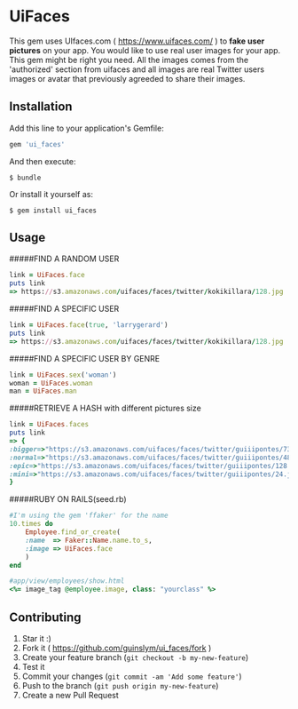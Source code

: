 # UiFaces

This gem uses UIfaces.com ( https://www.uifaces.com/ ) to **fake user pictures** on your app. You would like to use real user images for your app. This gem might be right you need. All the images comes from the 'authorized' section from uifaces and all images are real Twitter users images or avatar that previously agreeded to share their images.

## Installation

Add this line to your application's Gemfile:

```ruby
gem 'ui_faces'
```

And then execute:

    $ bundle

Or install it yourself as:

    $ gem install ui_faces

## Usage
	
#####FIND A RANDOM USER
```ruby
link = UiFaces.face
puts link
=> https://s3.amazonaws.com/uifaces/faces/twitter/kokikillara/128.jpg
```
#####FIND A SPECIFIC USER
```ruby
link = UiFaces.face(true, 'larrygerard')
puts link
=> https://s3.amazonaws.com/uifaces/faces/twitter/kokikillara/128.jpg
```

#####FIND A SPECIFIC USER BY GENRE
```ruby
link = UiFaces.sex('woman')
woman = UiFaces.woman
man = UiFaces.man
```

#####RETRIEVE A HASH with different pictures size
```ruby
link = UiFaces.faces
puts link
=> {
:bigger=>"https://s3.amazonaws.com/uifaces/faces/twitter/guiiipontes/73.jpg", 
:normal=>"https://s3.amazonaws.com/uifaces/faces/twitter/guiiipontes/48.jpg", 
:epic=>"https://s3.amazonaws.com/uifaces/faces/twitter/guiiipontes/128.jpg", 
:mini=>"https://s3.amazonaws.com/uifaces/faces/twitter/guiiipontes/24.jpg"
}
```

#####RUBY ON RAILS(seed.rb)
```ruby
#I'm using the gem 'ffaker' for the name
10.times do 
	Employee.find_or_create(
	:name  => Faker::Name.name.to_s,
	:image => UiFaces.face
	)
end

#app/view/employees/show.html
<%= image_tag @employee.image, class: "yourclass" %>
```


## Contributing

1. Star it :)
2. Fork it ( https://github.com/guinslym/ui_faces/fork )
3. Create your feature branch (`git checkout -b my-new-feature`)
4. Test it
5. Commit your changes (`git commit -am 'Add some feature'`)
6. Push to the branch (`git push origin my-new-feature`)
7. Create a new Pull Request
